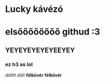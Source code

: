 # Lucky kávézó
# elsőőőőőőőő githud :3
## YEYEYEYEYEYEEYEY
### ez h3 as lol
_dölttt_
*dölt*
__félkövér__
**félkövér**